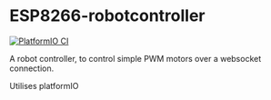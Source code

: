 # ESP8266-robotcontroller

[![PlatformIO CI](https://github.com/Aavin-Fernando/ESP8266-robotcontroller/actions/workflows/platformio-ci.yml/badge.svg?branch=main)](https://github.com/Aavin-Fernando/ESP8266-robotcontroller/actions/workflows/platformio-ci.yml)

A robot controller, to control simple PWM motors over a websocket connection.

Utilises platformIO
